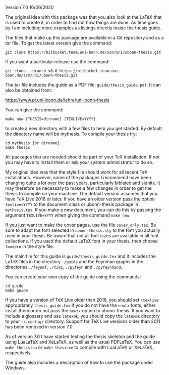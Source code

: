Version 7.0 16/06/2020

The original idea with this package was that you also look at the LaTeX that
is used to create it, in order to find out how things are done.
As time goes by I am including more examples as listings directly inside the thesis guide.

The files that make up this package are available in a Git
repository and as a tar file. To get the latest version
give the command:
```
git clone https://bitbucket.team.uni-bonn.de/scm/uni/ubonn-thesis.git
```

If you want a particular release use the command:
```
git clone --branch v6.0 https://bitbucket.team.uni-bonn.de/scm/uni/ubonn-thesis.git
```

The tar file includes the guide as a PDF file: `guide/thesis_guide.pdf`.
It can also be obtained from:

https://www.pi.uni-bonn.de/lehre/uni-bonn-thesis

You can give the command:
```
make new [THESIS=dirname] [TEXLIVE=YYYY]
```
to create a new directory with a few files to help you get
started. By default the directory name will be mythesis.
To compile your thesis try:
```
cd mythesis [or dirname]
make thesis
```

All packages that are needed should be part of your TeX installation.
If not you may have to install them or ask your system administrator to do so.

My original idea was that the style file should work for all recent
TeX installations.  However, some of the packages I recommend have
been changing quite a lot over the past years, particularly
biblatex and siunitx.  It may therefore be necessary to make a few
changes in order to get the thesis to compile on your machine.
The default version assumes that you have TeX Live 2016 or later.
If you have an older version pass the option `texlive=YYYY` to the document class
or ubonn-thesis package in `mythesis.tex`.
If you make a new document, you can do this by passing the argument 
`TEXLIVE=YYYY` when giving the command `make new`.

If you just want to make the cover pages, use the file `cover_only.tex`.
Be sure to adapt the font selected in `ubonn-thesis.sty` to the font
you actually used in your thesis. Be aware that not all font sizes are
available in all font collections. If you used the default LaTeX font
in your thesis, then choose `lmodern` in the style file.

The main file for this guide is `guide/thesis_guide.tex` and it
includes the LaTeX files in the directory `./guide` and the
Feynman graphs in the directories `./feynmf`, `./tikz`, `./pyfeyn` and `./pyfeynhand`.

You can create your own copy of the guide using the commands:
```
cd guide
make guide
```

If you have a version of TeX Live older than 2016, you should set 
`\texlive` appropriately `thesis_guide.tex`
If you do not have the `newtx` fonts, either install them 
or do not pass the `newtx` option to ubonn-thesis.
If you want to include a glossary and use `latexmk`, you should copy the `latexmk`
directory to your `~/.config/` directory.
Support for TeX Live versions older than 2011 has been removed in version 7.0.

As of version 7.0 I have started testing the thesis skeleton and the guide using
LuaLaTeX and XeLaTeX, as well as the usual PDFLaTeX.
You can use `make thesislua` or `make thesisxe` to compile with LuaLaTeX or XeLaTeX,
respectively.

The guide also includes a description of how to use the package under
Windows.
